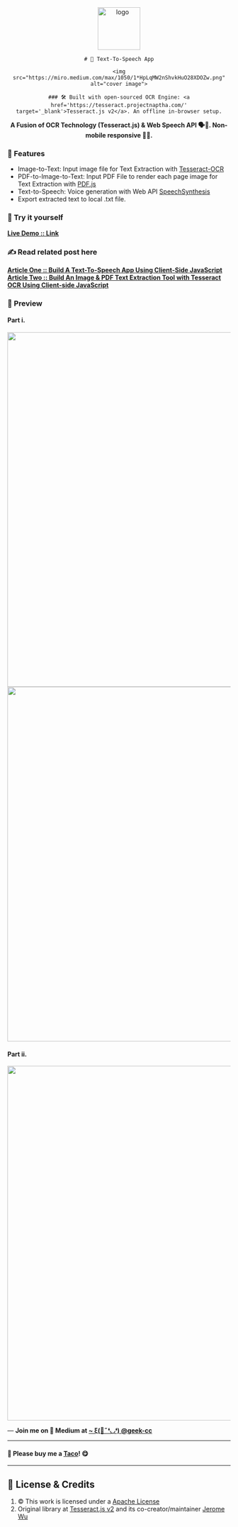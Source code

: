 <div align="center">
	<img src="https://github.com/incubated-geek-cc/Text-To-Speech-App/raw/main/img/logo.png" width="96" alt="logo">
  	
  	# 🔎 Text-To-Speech App

	<img src="https://miro.medium.com/max/1050/1*HpLqMW2nShvkHuO28XDOZw.png" alt="cover image">

  	### 🛠️ Built with open-sourced OCR Engine: <a href='https://tesseract.projectnaptha.com/' target='_blank'>Tesseract.js v2</a>. An offline in-browser setup.

**A Fusion of OCR Technology (Tesseract.js) & Web Speech API 🗣💬.  Non-mobile responsive 📱🚫.**

<div align="left">

  ### 📌 Features

</div>
<div align="left">
	<ul>
		<li>Image-to-Text: Input image file for Text Extraction with <a href='https://github.com/tesseract-ocr/tesseract' target='_blank'>Tesseract-OCR</a></li>
		<li>PDF-to-Image-to-Text: Input PDF File to render each page image for Text Extraction with <a href='https://mozilla.github.io/pdf.js' target='_blank'>PDF.js</a></li>
		<li>Text-to-Speech: Voice generation with Web API <a href='https://developer.mozilla.org/en-US/docs/Web/API/SpeechSynthesis' target='_blank'>SpeechSynthesis</a></li>
		<li>Export extracted text to local .txt file.</li>
	</ul>
</div>
</div>

### 🌟 Try it yourself
[**Live Demo :: Link**](https://incubated-geek-cc.github.io/Text-To-Speech-App)

### ✍ Read related post here
[**Article One :: Build A Text-To-Speech App Using Client-Side JavaScript**](https://geek-cc.medium.com/build-a-text-to-speech-app-using-client-side-javascript-98cd72df73bb)
<br>
[**Article Two :: Build An Image & PDF Text Extraction Tool with Tesseract OCR Using Client-side JavaScript**](https://geek-cc.medium.com/build-an-image-pdf-text-extraction-tool-with-tesseract-ocr-using-client-side-javascript-6126031001)

### 👀 Preview

#### Part i.
<img src='https://miro.medium.com/max/900/1*yv3K9jUTBEoO115r7yXSOQ.gif' width="800px" />

<img src='https://miro.medium.com/max/1050/1*ZfYL_Ff-4bp5Vgsdojc2Cg.png' width="800px" />

#### Part ii.
<img src='https://miro.medium.com/max/900/1*qO3olCr6LsSdOydbHS1fTA.gif' width="800px" />

<p>— <b>Join me on 📝 <b>Medium</b> at <a href='https://medium.com/@geek-cc' target='_blank'>~ ξ(🎀˶❛◡❛) @geek-cc</a></b></p>

---

#### 🌮 Please buy me a <a href='https://www.buymeacoffee.com/geekcc' target='_blank'>Taco</a>! 😋

---

## 📜 License & Credits

<ol>
	<li>© This work is licensed under a <a rel="license" href="https://github.com/incubated-geek-cc/Text-To-Speech-App/raw/main/LICENSE.txt">Apache License</a>
	</li>
	<li>Original library at <a href='https://tesseract.projectnaptha.com/' target='_blank'>Tesseract.js v2</a> and its co-creator/maintainer <a href="https://github.com/jeromewu" target="_blank">Jerome Wu</a></li>
</ol>